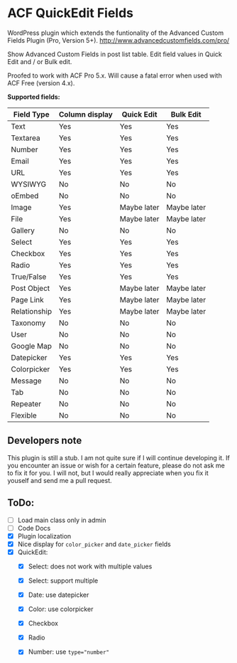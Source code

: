 ACF QuickEdit Fields
====================

WordPress plugin which extends the funtionality of the Advanced Custom Fields Plugin (Pro, Version 5+).
http://www.advancedcustomfields.com/pro/

Show Advanced Custom Fields in post list table.
Edit field values in Quick Edit and / or Bulk edit.

Proofed to work with ACF Pro 5.x.
Will cause a fatal error when used with ACF Free (version 4.x).

**Supported fields:**

| Field Type   | Column display | Quick Edit  | Bulk Edit   |
|--------------|----------------|-------------|-------------|
| Text         | Yes            | Yes         | Yes         |
| Textarea     | Yes            | Yes         | Yes         |
| Number       | Yes            | Yes         | Yes         |
| Email        | Yes            | Yes         | Yes         |
| URL          | Yes            | Yes         | Yes         |
| WYSIWYG      | No             | No          | No          |
| oEmbed       | No             | No          | No          |
| Image        | Yes            | Maybe later | Maybe later |
| File         | Yes            | Maybe later | Maybe later |
| Gallery      | No             | No          | No          |
| Select       | Yes            | Yes         | Yes         |
| Checkbox     | Yes            | Yes         | Yes         |
| Radio        | Yes            | Yes         | Yes         |
| True/False   | Yes            | Yes         | Yes         |
| Post Object  | Yes            | Maybe later | Maybe later |
| Page Link    | Yes            | Maybe later | Maybe later |
| Relationship | Yes            | Maybe later | Maybe later |
| Taxonomy     | No             | No          | No          |
| User         | No             | No          | No          |
| Google Map   | No             | No          | No          |
| Datepicker   | Yes            | Yes         | Yes         |
| Colorpicker  | Yes            | Yes         | Yes         |
| Message      | No             | No          | No          |
| Tab          | No             | No          | No          |
| Repeater     | No             | No          | No          |
| Flexible     | No             | No          | No          |


Developers note
---------------
This plugin is still a stub. I am not quite sure if I will continue developing it.
If you encounter an issue or wish for a certain feature, please do not ask me to 
fix it for you. I will not, but I would really appreciate when you fix it youself 
and send me a pull request.

ToDo:
-----
 - [ ] Load main class only in admin
 - [ ] Code Docs
 - [x] Plugin localization
 - [x] Nice display for `color_picker` and `date_picker` fields
 - [x] QuickEdit: 
 	- [x] Select: does not work with multiple values
    - [x] Select: support multiple
    - [x] Date: use datepicker
    - [x] Color: use colorpicker
    - [x] Checkbox
    - [x] Radio
    - [x] Number: use `type="number"`
 